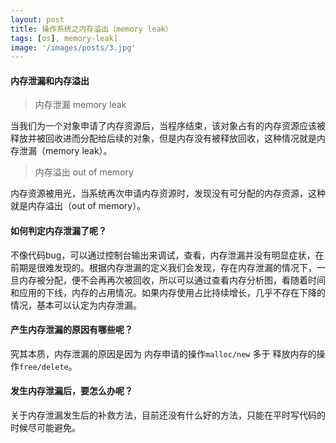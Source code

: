 ```yaml
---
layout: post
title: 操作系统之内存溢出（memory leak）
tags: [os], memory-leak]
image: '/images/posts/3.jpg'
---
```


#### 内存泄漏和内存溢出

> 内存泄漏 memory leak

当我们为一个对象申请了内存资源后，当程序结束，该对象占有的内存资源应该被释放并被回收进而分配给后续的对象，但是内存没有被释放回收，这种情况就是内存泄漏（memory leak）。

> 内存溢出 out of memory

内存资源被用光，当系统再次申请内存资源时，发现没有可分配的内存资源，这种就是内存溢出（out of memory）。

#### 如何判定内存泄漏了呢？

不像代码bug，可以通过控制台输出来调试，查看，内存泄漏并没有明显症状，在前期是很难发现的。根据内存泄漏的定义我们会发现，存在内存泄漏的情况下，一旦内存被分配，便不会再再次被回收，所以可以通过查看内存分析图，看随着时间和应用的下线，内存的占用情况。如果内存使用占比持续增长，几乎不存在下降的情况，基本可以认定为内存泄漏。

#### 产生内存泄漏的原因有哪些呢？

究其本质，内存泄漏的原因是因为 内存申请的操作`malloc/new` 多于 释放内存的操作`free/delete`。

#### 发生内存泄漏后，要怎么办呢？

关于内存泄漏发生后的补救方法，目前还没有什么好的方法，只能在平时写代码的时候尽可能避免。

